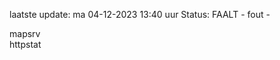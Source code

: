 laatste update: 
ma 04-12-2023 13:40   uur 
Status: FAALT - fout - 
<div class="service R">mapsrv</div><div class="service G">httpstat</div>
